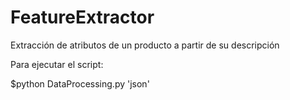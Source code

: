 # FeatureExtractor
Extracción de atributos de un producto a partir de su descripción

Para ejecutar el script:

$python DataProcessing.py 'json'
